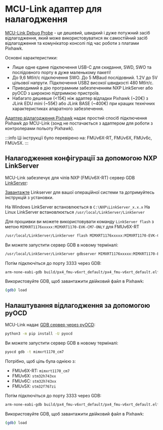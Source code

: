 # MCU-Link адаптер для налагодження

[MCU-Link Debug Probe](https://www.nxp.com/design/design-center/software/development-software/mcuxpresso-software-and-tools-/mcu-link-debug-probe:MCU-LINK) - це дешевий, швидкий і дуже потужний засіб відлагодження, який може використовуватися як самостійний засіб відлагодження та комунікатор консолі під час роботи з платами Pixhawk.

Основні характеристики:

- Лише одне єдине підключення USB-C для скидання, SWD, SWO та послідовного порту в дуже маленькому пакеті!
- До 9,6 Мбіт/с підключення SWO.
  До 5 MBaud послідовний. 1.2V до 5V цільової напруги.
  Підключення USB2 високої швидкості 480 Мбіт/с.
- Приводимий в дію програмним забезпеченням NXP LinkServer або pyOCD з широкою підтримкою пристроїв.
- Набагато дешевше (<15€) ніж адаптер відладки Pixhawk (~20€) з JLink EDU mini (~55€) або JLink BASE (~400€) при кращих технічних характеристиках апаратного забезпечення.

[Адаптер відлагодження Pixhawk](https://holybro.com/products/pixhawk-debug-adapter) надає простий спосіб підключення Pixhawk до MCU-Link (зонд не постачається з адаптером для роботи з контролерами польоту Pixhawk).

:::info
Ці інструкції було перевірено на: FMUv6X-RT, FMUv6X, FMUv6c, FMUv5X.
:::

## Налагодження конфігурації за допомогою NXP LinkServer

MCU-Link забезпечує для чіпів NXP (FMUv6X-RT) сервер GDB [LinkServer](https://www.nxp.com/design/design-center/software/development-software/mcuxpresso-software-and-tools-/linkserver-for-microcontrollers:LINKERSERVER):

[Завантажте](https://www.nxp.com/design/design-center/software/development-software/mcuxpresso-software-and-tools-/linkserver-for-microcontrollers:LINKERSERVER#downloads) Linkserver для вашої операційної системи та дотримуйтесь інструкцій з установки.

На Windows LinkServer встановлюється в `C:\NXP\LinkServer_x.x.x`
На Linux LinkServer встановлюється `/usr/local/LinkServer/LinkServer`

Для прошивки ви можете використовувати команду `LinkServer flash` з метою `MIMXRT1176xxxxx:MIMXRT1170-EVK-CM7-ONLY` для FMUv6X-RT

```sh
/usr/local/LinkServer/LinkServer flash MIMXRT1176xxxxx:MIMXRT1170-EVK-CM7-ONLY load build/px4_fmu-v6xrt_default/px4_fmu-v6xrt_default.elf
```

Ви можете запустити сервер GDB в новому терміналі:

```sh
/usr/local/LinkServer/LinkServer gdbserver MIMXRT1176xxxxx:MIMXRT1170-EVK-CM7-ONLY
```

Потім підключіться до порту 3333 через GDB:

```sh
arm-none-eabi-gdb build/px4_fmu-v6xrt_default/px4_fmu-v6xrt_default.elf -ex "target extended-remote :3333"
```

Використовуйте GDB, щоб завантажити двійковий файл в Pixhawk:

```sh
(gdb) load
```

## Налаштування відлагодження за допомогою pyOCD

MCU-Link надає [GDB сервер через pyOCD](https://pyocd.io/):

```sh
python3 -m pip install -U pyocd
```

Ви можете запустити сервер GDB в новому терміналі:

```sh
pyocd gdb -t mimxrt1170_cm7
```

Потрібно, щоб ціль була однією з:

- FMUv6X-RT: `mimxrt1170_cm7`
- FMUv6X: `stm32h743xx`
- FMUv6C: `stm32h743xx`
- FMUv5X: `stm32f767zi`

Потім підключіться до порту 3333 через GDB:

```sh
arm-none-eabi-gdb build/px4_fmu-v6xrt_default/px4_fmu-v6xrt_default.elf -ex "target extended-remote :3333"
```

Використовуйте GDB, щоб завантажити двійковий файл в Pixhawk:

```sh
(gdb) load
```
